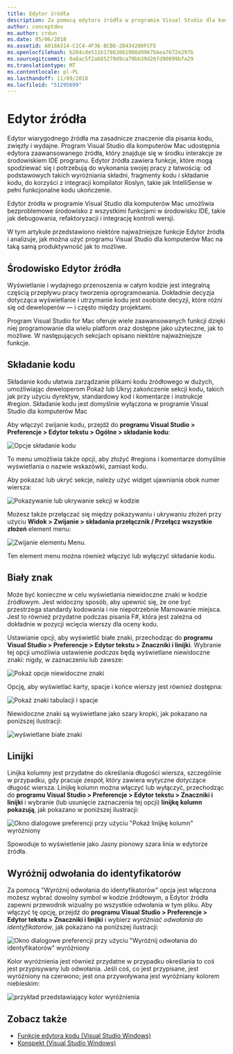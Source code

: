 ```yaml
---
title: Edytor źródła
description: Za pomocą edytora źródła w programie Visual Studio dla komputerów Mac
author: conceptdev
ms.author: crdun
ms.date: 05/06/2018
ms.assetid: A018A314-C1C4-4F36-BCB6-2D434208FCFE
ms.openlocfilehash: b284cde511b17863861908d9967bbea7672e297b
ms.sourcegitcommit: 0a8ac5f2a685270d9ca79bb39d26fd90099bfa29
ms.translationtype: MT
ms.contentlocale: pl-PL
ms.lasthandoff: 11/09/2018
ms.locfileid: "51295699"
---
```

# <a name="source-editor"></a>Edytor źródła

Edytor wiarygodnego źródła ma zasadnicze znaczenie dla pisania kodu, zwięzły i wydajne. Program Visual Studio dla komputerów Mac udostępnia edytora zaawansowanego źródła, który znajduje się w środku interakcje ze środowiskiem IDE programu. Edytor źródła zawiera funkcje, które mogą spodziewać się i potrzebują do wykonania swojej pracy z łatwością: od podstawowych takich wyróżniania składni, fragmenty kodu i składanie kodu, do korzyści z integracji kompilator Roslyn, takie jak IntelliSense w pełni funkcjonalne kodu ukończenie.

Edytor źródła w programie Visual Studio dla komputerów Mac umożliwia bezproblemowe środowisko z wszystkimi funkcjami w środowisku IDE, takie jak debugowania, refaktoryzacji i integrację kontroli wersji.

W tym artykule przedstawiono niektóre najważniejsze funkcje Edytor źródła i analizuje, jak można użyć programu Visual Studio dla komputerów Mac na taką samą produktywność jak to możliwe.

## <a name="the-source-editor-experience"></a>Środowisko Edytor źródła

Wyświetlanie i wydajnego przenoszenia w całym kodzie jest integralną częścią przepływu pracy tworzenia oprogramowania. Dokładnie decyzja dotycząca wyświetlanie i utrzymanie kodu jest osobiste decyzji, które różni się od deweloperów — i często między projektami.

Program Visual Studio for Mac oferuje wiele zaawansowanych funkcji dzięki niej programowanie dla wielu platform oraz dostępne jako użyteczne, jak to możliwe. W następujących sekcjach opisano niektóre najważniejsze funkcje.

## <a name="code-folding"></a>Składanie kodu

Składanie kodu ułatwia zarządzanie plikami kodu źródłowego w dużych, umożliwiając deweloperom Pokaż lub Ukryj zakończenie sekcji kodu, takich jak przy użyciu dyrektyw, standardowy kod i komentarze i instrukcje #region. Składanie kodu jest domyślnie wyłączona w programie Visual Studio dla komputerów Mac

Aby włączyć zwijanie kodu, przejdź do **programu Visual Studio > Preferencje > Edytor tekstu > Ogólne > składanie kodu**:

![Opcje składanie kodu](media/source-editor-image1.png)

To menu umożliwia także opcji, aby złożyć #regions i komentarze domyślnie wyświetlania o nazwie wskazówki, zamiast kodu.

Aby pokazać lub ukryć sekcje, należy użyć widget ujawniania obok numer wiersza:

![Pokazywanie lub ukrywanie sekcji w kodzie](media/source-editor-image2.png)

Możesz także przełączać się między pokazywaniu i ukrywaniu złożeń przy użyciu **Widok > Zwijanie > składania przełącznik / Przełącz wszystkie złożeń** element menu:

![Zwijanie elementu Menu.](media/source-editor-image19.png)

Ten element menu można również włączyć lub wyłączyć składanie kodu.

## <a name="white-space"></a>Biały znak

Może być konieczne w celu wyświetlania niewidoczne znaki w kodzie źródłowym. Jest widoczny sposób, aby upewnić się, że one być przestrzega standardy kodowania i nie niepotrzebnie Marnowanie miejsca. Jest to również przydatne podczas pisania F#, która jest zależna od dokładnie w pozycji wcięcia wierszy dla oceny kodu.

Ustawianie opcji, aby wyświetlić białe znaki, przechodząc do **programu Visual Studio > Preferencje > Edytor tekstu > Znaczniki i linijki**. Wybranie tej opcji umożliwia ustawienie _podczas_ będą wyświetlane niewidoczne znaki: nigdy, w zaznaczeniu lub zawsze:

![Pokaż opcje niewidoczne znaki](media/source-editor-image3.png)

Opcję, aby wyświetlać karty, spacje i końce wierszy jest również dostępna:

![Pokaż znaki tabulacji i spacje](media/source-editor-image4.png)

Niewidoczne znaki są wyświetlane jako szary kropki, jak pokazano na poniższej ilustracji:

![wyświetlane białe znaki](media/source-editor-image22.png)

## <a name="ruler"></a>Linijki

Linijka kolumny jest przydatne do określania długości wiersza, szczególnie w przypadku, gdy pracuje zespół, który zawiera wytyczne dotyczące długość wiersza. Linijkę kolumn można włączyć lub wyłączyć, przechodząc do **programu Visual Studio > Preferencje > Edytor tekstu > Znaczniki i linijki** i wybranie (lub usunięcie zaznaczenia tej opcji) **linijkę kolumn pokazują**, jak pokazano w poniższej ilustracji:

![Okno dialogowe preferencji przy użyciu "Pokaż linijkę kolumn" wyróżniony](media/source-editor-image5.png)

 Spowoduje to wyświetlenie jako Jasny pionowy szara linia w edytorze źródła.

## <a name="highlight-identifier-references"></a>Wyróżnij odwołania do identyfikatorów

Za pomocą "Wyróżnij odwołania do identyfikatorów" opcja jest włączona możesz wybrać dowolny symbol w kodzie źródłowym, a Edytor źródła zapewni przewodnik wizualny po wszystkie odwołania w tym pliku. Aby włączyć tę opcję, przejdź do **programu Visual Studio > Preferencje > Edytor tekstu > Znaczniki i linijki** i wybierz _wyróżniać odwołania do identyfikatorów_, jak pokazano na poniższej ilustracji:

![Okno dialogowe preferencji przy użyciu "Wyróżnij odwołania do identyfikatorów" wyróżniony](media/source-editor-image6.png)

Kolor wyróżnienia jest również przydatne w przypadku określania to coś jest przypisywany lub odwołania. Jeśli coś, co jest przypisane, jest wyróżniony na czerwono; jest ona przywoływana jest wyróżniany kolorem niebieskim:

![przykład przedstawiający kolor wyróżnienia](media/source-editor-image7.png)

## <a name="see-also"></a>Zobacz także

- [Funkcje edytora kodu (Visual Studio Windows)](/visualstudio/ide/writing-code-in-the-code-and-text-editor)
- [Konspekt (Visual Studio Windows)](/visualstudio/ide/outlining)